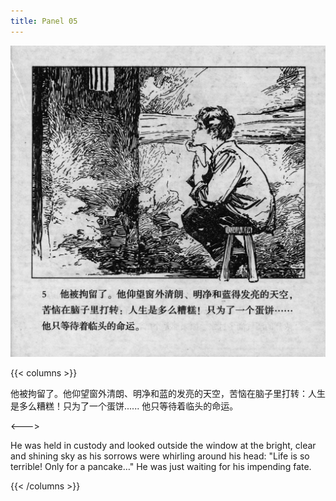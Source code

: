 ```yaml
---
title: Panel 05
---
```


![biao front](./../../../images/biao/seifert0726_biao_0009_005.jpg)

{{< columns >}}

他被拘留了。他仰望窗外清朗、明净和蓝的发亮的天空，苦恼在脑子里打转：人生是多么糟糕！只为了一个蛋饼...... 他只等待着临头的命运。

<--->

He was held in custody and looked outside the window at the bright, clear and shining sky as his sorrows were whirling around his head: "Life is so terrible! Only for a pancake…" He was just waiting for his impending fate.

{{< /columns >}}